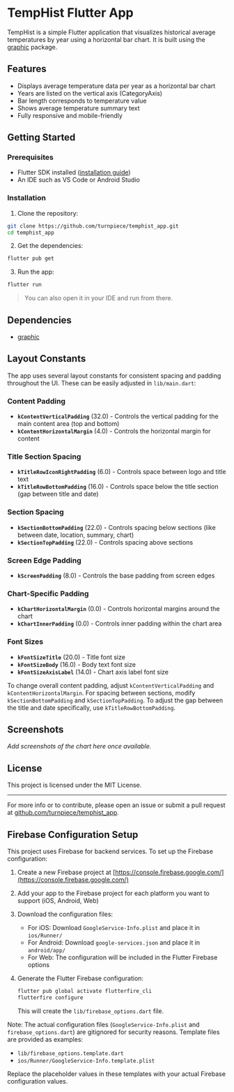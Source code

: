 # TempHist Flutter App

TempHist is a simple Flutter application that visualizes historical average temperatures by year using a horizontal bar chart. It is built using the [graphic](https://pub.dev/packages/graphic) package.

## Features

- Displays average temperature data per year as a horizontal bar chart
- Years are listed on the vertical axis (CategoryAxis)
- Bar length corresponds to temperature value
- Shows average temperature summary text
- Fully responsive and mobile-friendly

## Getting Started

### Prerequisites

- Flutter SDK installed ([installation guide](https://docs.flutter.dev/get-started/install))
- An IDE such as VS Code or Android Studio

### Installation

1. Clone the repository:

```bash
git clone https://github.com/turnpiece/temphist_app.git
cd temphist_app
```

2. Get the dependencies:

```bash
flutter pub get
```

3. Run the app:

```bash
flutter run
```

> You can also open it in your IDE and run from there.

## Dependencies

- [graphic](https://pub.dev/packages/graphic)

## Layout Constants

The app uses several layout constants for consistent spacing and padding throughout the UI. These can be easily adjusted in `lib/main.dart`:

### Content Padding

- **`kContentVerticalPadding`** (32.0) - Controls the vertical padding for the main content area (top and bottom)
- **`kContentHorizontalMargin`** (4.0) - Controls the horizontal margin for content

### Title Section Spacing

- **`kTitleRowIconRightPadding`** (6.0) - Controls space between logo and title text
- **`kTitleRowBottomPadding`** (16.0) - Controls space below the title section (gap between title and date)

### Section Spacing

- **`kSectionBottomPadding`** (22.0) - Controls spacing below sections (like between date, location, summary, chart)
- **`kSectionTopPadding`** (22.0) - Controls spacing above sections

### Screen Edge Padding

- **`kScreenPadding`** (8.0) - Controls the base padding from screen edges

### Chart-Specific Padding

- **`kChartHorizontalMargin`** (0.0) - Controls horizontal margins around the chart
- **`kChartInnerPadding`** (0.0) - Controls inner padding within the chart area

### Font Sizes

- **`kFontSizeTitle`** (20.0) - Title font size
- **`kFontSizeBody`** (16.0) - Body text font size
- **`kFontSizeAxisLabel`** (14.0) - Chart axis label font size

To change overall content padding, adjust `kContentVerticalPadding` and `kContentHorizontalMargin`. For spacing between sections, modify `kSectionBottomPadding` and `kSectionTopPadding`. To adjust the gap between the title and date specifically, use `kTitleRowBottomPadding`.

## Screenshots

_Add screenshots of the chart here once available._

## License

This project is licensed under the MIT License.

---

For more info or to contribute, please open an issue or submit a pull request at [github.com/turnpiece/temphist_app](https://github.com/turnpiece/temphist_app).

## Firebase Configuration Setup

This project uses Firebase for backend services. To set up the Firebase configuration:

1. Create a new Firebase project at [https://console.firebase.google.com/](https://console.firebase.google.com/)
2. Add your app to the Firebase project for each platform you want to support (iOS, Android, Web)
3. Download the configuration files:

   - For iOS: Download `GoogleService-Info.plist` and place it in `ios/Runner/`
   - For Android: Download `google-services.json` and place it in `android/app/`
   - For Web: The configuration will be included in the Flutter Firebase options

4. Generate the Flutter Firebase configuration:
   ```bash
   flutter pub global activate flutterfire_cli
   flutterfire configure
   ```
   This will create the `lib/firebase_options.dart` file.

Note: The actual configuration files (`GoogleService-Info.plist` and `firebase_options.dart`) are gitignored for security reasons. Template files are provided as examples:

- `lib/firebase_options.template.dart`
- `ios/Runner/GoogleService-Info.template.plist`

Replace the placeholder values in these templates with your actual Firebase configuration values.
